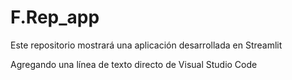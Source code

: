 # F.Rep_app
Este repositorio mostrará una aplicación desarrollada en Streamlit

Agregando una línea de texto directo de  Visual Studio Code